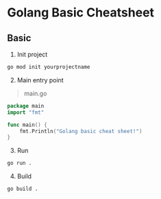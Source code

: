 # Golang Basic Cheatsheet

## Basic

1. Init project

```sh
go mod init yourprojectname
```

2. Main entry point

> main.go

```go
package main
import "fmt"

func main() {
    fmt.Println("Golang basic cheat sheet!")
}
```

3. Run

```sh
go run .
```

4. Build

```sh
go build .
```
